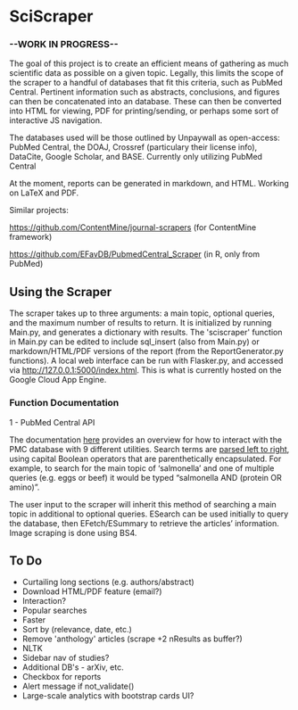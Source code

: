# SciScraper
### --WORK IN PROGRESS--

The goal of this project is to create an efficient means of gathering as much scientific data as possible on a given topic. Legally, this limits the scope of the scraper to a handful of databases that fit this criteria, such as PubMed Central. Pertinent information such as abstracts, conclusions, and figures can then be concatenated into an database. These can then be converted into HTML for viewing, PDF for printing/sending, or perhaps some sort of interactive JS navigation.

The databases used will be those outlined by Unpaywall as open-access: PubMed Central, the DOAJ, Crossref (particulary their license info), DataCite, Google Scholar, and BASE. Currently only utilizing PubMed Central

At the moment, reports can be generated in markdown, and HTML. Working on LaTeX and PDF.


Similar projects: 

https://github.com/ContentMine/journal-scrapers (for ContentMine framework)

https://github.com/EFavDB/PubmedCentral_Scraper (in R, only from PubMed)

## Using the Scraper

The scraper takes up to three arguments: a main topic, optional queries, and the maximum number of results to return. It is initialized by running Main.py, and generates a dictionary with results. The 'sciscraper' function in Main.py can be edited to include sql_insert (also from Main.py) or markdown/HTML/PDF versions of the report (from the ReportGenerator.py functions).
A local web interface can be run with Flasker.py, and accessed via http://127.0.0.1:5000/index.html. This is what is currently hosted on the Google Cloud App Engine.

### Function Documentation

1 - PubMed Central API

The documentation [here](https://www.ncbi.nlm.nih.gov/books/NBK25497/#_chapter2_The_Nine_Eutilities_in_Brief_) provides an overview for how to interact with the PMC database with 9 different utilities.
Search terms are [parsed left to right](https://www.nlm.nih.gov/bsd/disted/pubmedtutorial/020_380.html), using capital Boolean operators that are parenthetically encapsulated. For example, to search for the main topic of ‘salmonella’ and one of multiple queries (e.g. eggs or beef) it would be typed “salmonella AND (protein OR amino)”.

The user input to the scraper will inherit this method of searching a main topic in additional to optional queries.
ESearch can be used initially to query the database, then EFetch/ESummary to retrieve the articles’ information. Image scraping is done using BS4.

## To Do



* Curtailing long sections (e.g. authors/abstract)
* Download HTML/PDF feature (email?)
* Interaction?
* Popular searches
* Faster
* Sort by (relevance, date, etc.)
* Remove 'anthology' articles (scrape +2 nResults as buffer?)
* NLTK
* Sidebar nav of studies?
* Additional DB's - arXiv, etc.
* Checkbox for reports
* Alert message if not_validate()
* Large-scale analytics with bootstrap cards UI?


